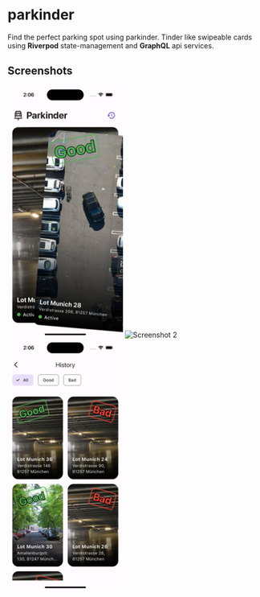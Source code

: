# parkinder

Find the perfect parking spot using parkinder. Tinder like swipeable cards using **Riverpod** state-management and **GraphQL** api services.

## Screenshots

<p>
<img src="https://github.com/WahibAbdul/parkinder/blob/main/screenshots/1.png" alt="Screenshot 1" width="230" height="500">
<img src="https://github.com/WahibAbdul/parkinder/blob/main/screenshots/2.png" alt="Screenshot 2" width="230" height="500">
<img src="https://github.com/WahibAbdul/parkinder/blob/main/screenshots/3.png" alt="Screenshot 2" width="230" height="500">

</p>

